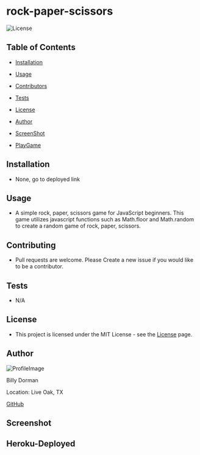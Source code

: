 # rock-paper-scissors

![License](https://img.shields.io/static/v1?label=license&message=MIT&color=brightgreen) 

  
  
## Table of Contents
  
* [Installation](#Installation)
  
* [Usage](#Usage)
  
* [Contributors](#Contributors)
  
* [Tests](#Tests)
  
* [License](#License)
  
* [Author](#Author)

* [ScreenShot](*Screenshot)

* [PlayGame](#Playgame)
  
## Installation
  
* None, go to deployed link
  
## Usage
  
*  A simple rock, paper, scissors game for JavaScript beginners.  This game utilizes javascript functions such as Math.floor and Math.random to create a random game of rock, paper, scissors.
  
## Contributing
  
*  Pull requests are welcome.  Please Create a new issue if you would like to be a contributor.
  
## Tests
  
*  N/A
  
## License
  
*  This project is licensed under the MIT License - see the [License](https://choosealicense.com/licenses/mit/) page.
  
## Author
  
![ProfileImage](https://avatars.githubusercontent.com/u/78969397?v=4)
  
Billy Dorman
  
Location: Live Oak, TX
  
[GitHub](https://github.com/ChainRxn12)

## Screenshot



## Heroku-Deployed

